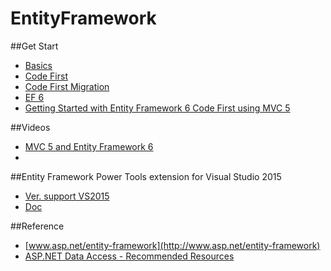 # EntityFramework

##Get Start
* [Basics](http://www.entityframeworktutorial.net/EntityFramework5/entity-framework5-introduction.aspx)
* [Code First](http://www.entityframeworktutorial.net/code-first/entity-framework-code-first.aspx)
* [Code First Migration](http://1drv.ms/25Q2hQg)
* [EF 6](http://www.entityframeworktutorial.net/entityframework6/introduction.aspx)
* [Getting Started with Entity Framework 6 Code First using MVC 5](http://www.asp.net/mvc/overview/getting-started/getting-started-with-ef-using-mvc/creating-an-entity-framework-data-model-for-an-asp-net-mvc-application)


##Videos
* [MVC 5 and Entity Framework 6](http://pluralsight.com/training/Player?author=scott-allen&name=aspdotnet-mvc5-fundamentals-m6-ef6&mode=live&clip=0&course=aspdotnet-mvc5-fundamentals)
* 

##Entity Framework Power Tools extension for Visual Studio 2015 

* [Ver. support VS2015](http://thedatafarm.com/data-access/installing-ef-power-tools-into-vs2015/)
* [Doc](https://visualstudiogallery.msdn.microsoft.com/72a60b14-1581-4b9b-89f2-846072eff19d)

##Reference
* [www.asp.net/entity-framework](http://www.asp.net/entity-framework)
* [ASP.NET Data Access - Recommended Resources](http://www.asp.net/whitepapers/aspnet-data-access-content-map)